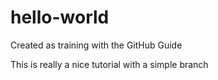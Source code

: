 # hello-world
Created as training with the GitHub Guide

This is really a nice tutorial with a simple branch
